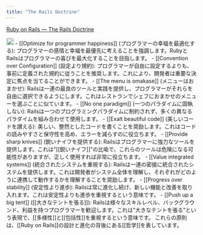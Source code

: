 ```yaml
---
title: "The Rails Doctrine"
---
```


[Ruby on Rails — The Rails Doctrine](https://rubyonrails.org/doctrine)

<img src='https://scrapbox.io/api/pages/nishio/GPT-4/icon' alt='GPT-4.icon' height="19.5"/>
- [[Optimize for programmer happiness]] (プログラマーの幸福を最適化する): プログラマーの感情と幸福を最優先に考えることを強調します。RubyとRailsはプログラマーの喜びを最大化することを目指します。
- [[Convention over Configuration]] (設定より規約): プログラマーが自由に設定するよりも、事前に定義された規約に従うことを推奨します。これにより、開発者は重要な決定に焦点を当てることができます。
- [[The menu is omakase]] (メニューはおまかせ): Railsは一連の最良のツールと実践を提供し、プログラマーがそれらを自由に選択できるようにします。これはレストランでシェフにおまかせのメニューを選ぶことに似ています。
- [[No one paradigm]] (一つのパラダイムに固執しない): Railsは一つのプログラミングパラダイムに制約されず、多くの異なるパラダイムを組み合わせて使用します。
- [[Exalt beautiful code]] (美しいコードを讃える): 美しい、整然としたコードを書くことを奨励します。これはコードの読みやすさと保守性を高め、エラーを減らすのに役立ちます。
- [[Provide sharp knives]] (鋭いナイフを提供する): Railsはプログラマーに強力なツールを提供します。これは"[[鋭いナイフ]]"の比喩で、これらのツールは危険になる可能性がありますが、正しく使用すれば非常に役立ちます。
- [[Value integrated systems]] (統合されたシステムを重視する): Railsは一連の密接に統合されたシステムを提供します。これは開発者がシステム全体を理解し、それぞれがどのように連携して動作するかを理解することを奨励します。
- [[Progress over stability]] (安定性より進歩): Railsは常に進化し続け、新しい機能と改善を取り入れます。これは安定性よりも進歩を重視するという意味です。
- [[Push up a big tent]] ([[大きなテントを張る]]): Railsは様々なスキルレベル、バックグラウンド、利益を持つプログラマーを歓迎します。これは"大きなテントを張る"という表現で、[[多様性]]と[[包括性]]を重視するという意味です。
これらの原則は、[[Ruby on Rails]]の設計と進化の背後にある[[哲学]]を表しています。
